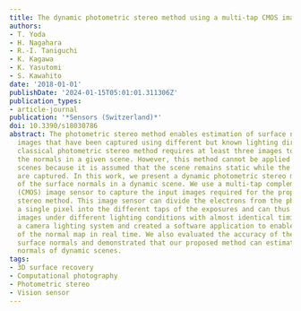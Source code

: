```yaml
---
title: The dynamic photometric stereo method using a multi-tap CMOS image sensor
authors:
- T. Yoda
- H. Nagahara
- R.-I. Taniguchi
- K. Kagawa
- K. Yasutomi
- S. Kawahito
date: '2018-01-01'
publishDate: '2024-01-15T05:01:01.311306Z'
publication_types:
- article-journal
publication: '*Sensors (Switzerland)*'
doi: 10.3390/s18030786
abstract: The photometric stereo method enables estimation of surface normals from
  images that have been captured using different but known lighting directions. The
  classical photometric stereo method requires at least three images to determine
  the normals in a given scene. However, this method cannot be applied to dynamic
  scenes because it is assumed that the scene remains static while the required images
  are captured. In this work, we present a dynamic photometric stereo method for estimation
  of the surface normals in a dynamic scene. We use a multi-tap complementary metal-oxide-semiconductor
  (CMOS) image sensor to capture the input images required for the proposed photometric
  stereo method. This image sensor can divide the electrons from the photodiode from
  a single pixel into the different taps of the exposures and can thus capture multiple
  images under different lighting conditions with almost identical timing. We implemented
  a camera lighting system and created a software application to enable estimation
  of the normal map in real time. We also evaluated the accuracy of the estimated
  surface normals and demonstrated that our proposed method can estimate the surface
  normals of dynamic scenes.
tags:
- 3D surface recovery
- Computational photography
- Photometric stereo
- Vision sensor
---
```


